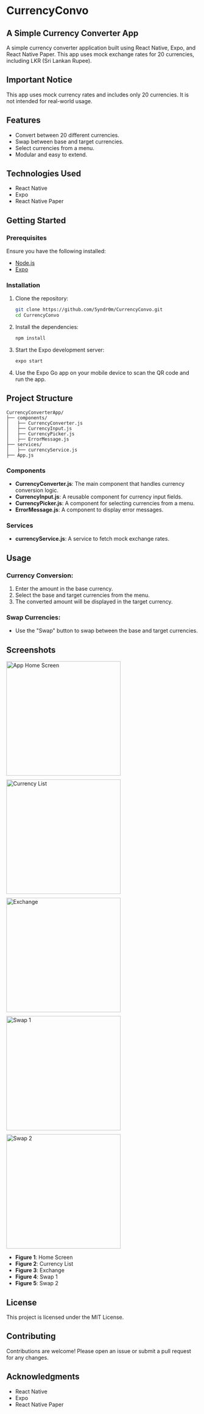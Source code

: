 # CurrencyConvo
## A Simple Currency Converter App

A simple currency converter application built using React Native, Expo, and React Native Paper. This app uses mock exchange rates for 20 currencies, including LKR (Sri Lankan Rupee).

## Important Notice

This app uses mock currency rates and includes only 20 currencies. It is not intended for real-world usage.

## Features

- Convert between 20 different currencies.
- Swap between base and target currencies.
- Select currencies from a menu.
- Modular and easy to extend.

## Technologies Used

- React Native
- Expo
- React Native Paper

## Getting Started

### Prerequisites

Ensure you have the following installed:

- [Node.js](https://nodejs.org/)
- [Expo](https://docs.expo.dev/get-started/installation/)

### Installation

1. Clone the repository:

   ```bash
   git clone https://github.com/5yndr0m/CurrencyConvo.git
   cd CurrencyConvo
   ```

2. Install the dependencies:

   ```bash
   npm install
   ```

3. Start the Expo development server:

   ```bash
   expo start
   ```

4. Use the Expo Go app on your mobile device to scan the QR code and run the app.

## Project Structure

```text
CurrencyConverterApp/
├── components/
│   ├── CurrencyConverter.js
│   ├── CurrencyInput.js
│   ├── CurrencyPicker.js
│   ├── ErrorMessage.js
├── services/
│   ├── currencyService.js
├── App.js
```

### Components

- **CurrencyConverter.js**: The main component that handles currency conversion logic.
- **CurrencyInput.js**: A reusable component for currency input fields.
- **CurrencyPicker.js**: A component for selecting currencies from a menu.
- **ErrorMessage.js**: A component to display error messages.

### Services

- **currencyService.js**: A service to fetch mock exchange rates.

## Usage

### Currency Conversion:

1. Enter the amount in the base currency.
2. Select the base and target currencies from the menu.
3. The converted amount will be displayed in the target currency.

### Swap Currencies:

- Use the "Swap" button to swap between the base and target currencies.

## Screenshots

<div style="display: flex; flex-wrap: wrap; gap: 10px;">
  <img src="./screenshots/Home.jpeg" alt="App Home Screen" width="300"/>
  <img src="./screenshots/CurrencyList.jpeg" alt="Currency List" width="300"/>
  <img src="./screenshots/Exchange.jpeg" alt="Exchange" width="300"/>
  <img src="./screenshots/Swap1.jpeg" alt="Swap 1" width="300"/>
  <img src="./screenshots/Swap2.jpeg" alt="Swap 2" width="300"/>
</div>

- **Figure 1**: Home Screen
- **Figure 2**: Currency List
- **Figure 3**: Exchange
- **Figure 4**: Swap 1
- **Figure 5**: Swap 2

## License

This project is licensed under the MIT License.

## Contributing

Contributions are welcome! Please open an issue or submit a pull request for any changes.

## Acknowledgments

- React Native
- Expo
- React Native Paper

